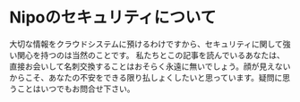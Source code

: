 # Nipoのセキュリティについて
大切な情報をクラウドシステムに預けるわけですから、セキュリティに関して強い関心を持つのは当然のことです。
私たちとこの記事を読んでいるあなたは、直接お会いして名刺交換することはおそらく永遠に無いでしょう。顔が見えないからこそ、あなたの不安をできる限り払しょくしたいと思っています。疑問に思うことはいつでもお問合せ下さい。